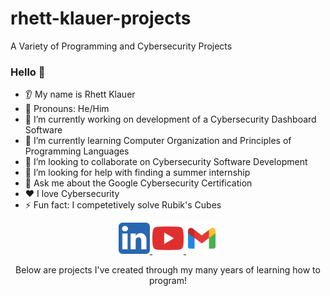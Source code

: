 # rhett-klauer-projects
A Variety of Programming and Cybersecurity Projects

### Hello 👋
* 👂 My name is Rhett Klauer
* 👩 Pronouns: He/Him
* 🔭 I’m currently working on development of a Cybersecurity Dashboard Software
* 🌱 I’m currently learning Computer Organization and Principles of Programming Languages
* 🤝 I’m looking to collaborate on Cybersecurity Software Development
* 🤔 I’m looking for help with finding a summer internship
* 💬 Ask me about the Google Cybersecurity Certification
* ❤️ I love Cybersecurity
* ⚡ Fun fact: I competetively solve Rubik's Cubes

<p align="center">
<a href="https://www.linkedin.com/in/rhett-klauer-565b9b362/">
  <img height="50" src="https://github.com/rhett-klauer/rhett-klauer-projects/blob/main/.github/images/lin.png"/>
</a>

<a href="https://www.youtube.com/@Cubeology">
  <img height="50" src="https://github.com/rhett-klauer/rhett-klauer-projects/blob/main/.github/images/youtubee.png"/>
</a>

<a href="https://rhettklauer@gmail.com">
  <img height="50" src="https://github.com/rhett-klauer/rhett-klauer-projects/blob/main/.github/images/gmail.png"/>
</a>
</p>

<p align="center">Below are projects I've created through my many years of learning how to program!</p>
